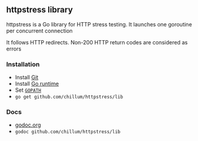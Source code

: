 ## httpstress library

httpstress is a Go library for HTTP stress testing.
It launches one goroutine per concurrent connection

It follows HTTP redirects.
Non-200 HTTP return codes are considered as errors

### Installation
* Install [Git](http://git-scm.com/download)
* Install [Go runtime](http://golang.org/doc/install)
* Set [`GOPATH`](http://golang.org/doc/code.html#GOPATH)
* `go get github.com/chillum/httpstress/lib`

### Docs
* [godoc.org](https://godoc.org/github.com/chillum/httpstress/lib)
* `godoc github.com/chillum/httpstress/lib`
